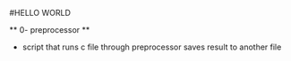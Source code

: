 #HELLO WORLD

** 0- preprocessor **
* script that runs c file through preprocessor saves result to another file

